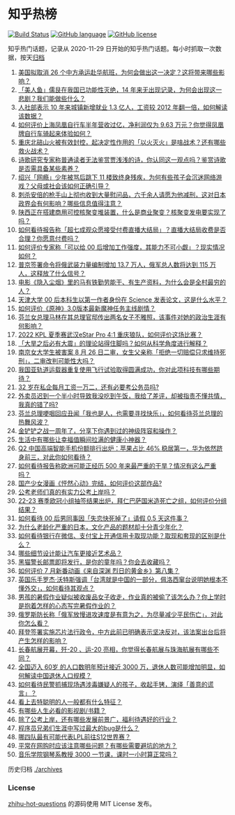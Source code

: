 # 知乎热榜
[![Build Status](https://github.com/ToWeLong/zhihu-hot-questions/workflows/CI/badge.svg)](https://github.com/ToWeLong/zhihu-hot-questions/actions)
[![GitHub language](https://img.shields.io/badge/language-golang-orange.svg)](https://golang.org/)
[![GitHub license](https://img.shields.io/github/license/ToWeLong/zhihu-hot-questions)](https://github.com/ToWeLong/zhihu-hot-questions/blob/main/LICENSE)

知乎热门话题，记录从 2020-11-29 日开始的知乎热门话题。每小时抓取一次数据，按天[归档](./archives)

<!-- BEGIN -->

1. [美国拟取消 26 个中方承运赴华航班，为何会做出这一决定？这将带来哪些影响？](https://www.zhihu.com/question/550062890)
1. [「美人鱼」儒艮在我国已功能性灭绝，14 年来无出现记录，为何会出现这一悲剧？我们能做些什么？](https://www.zhihu.com/question/549973547)
1. [人社部表示 10 年来城镇新增就业 1.3 亿人，工资较 2012 年翻一倍，如何解读该数据？](https://www.zhihu.com/question/549906723)
1. [如何评价上海凤凰自行车半年营收过亿，净利润仅为 9.63 万元？你觉得凤凰牌自行车骑起来体验如何？](https://www.zhihu.com/question/549868234)
1. [重庆北碚山火被有效封控，起决定性作用的「以火灭火」是啥战术？还有哪些救火战术？](https://www.zhihu.com/question/550027748)
1. [诗歌研究专家称普通读者无法鉴赏贾浅浅的诗，你认同这一观点吗？鉴赏诗歌是否需具备某些素养？](https://www.zhihu.com/question/549854528)
1. [绍兴「网瘾」少年被骂后跳下 11 楼致终身残疾，为何有些孩子会沉迷网络游戏？父母或社会该如何正确引导？](https://www.zhihu.com/question/549591725)
1. [刺杀安倍的枪手山上彻也收到大量慰问品，六千余人请愿为他减刑，这对日本政界会有何影响？哪些信息值得注意？](https://www.zhihu.com/question/549940544)
1. [陕西正在搭建商用可控核聚变堆装置，什么是商业聚变？核聚变发电要实现了吗？](https://www.zhihu.com/question/549653138)
1. [如何看待报告称「超七成观众愿接受付费直播大结局」？直播大结局收费是否合理？你愿意付费吗？](https://www.zhihu.com/question/549924874)
1. [如何评价专家称「可以给 00 后增加工作强度，其能力不可小觑」？现实情况如何？](https://www.zhihu.com/question/550055580)
1. [普京签署命令将俄武装力量编制增加 13.7 万人，俄军总人数将达到 115 万人，这释放了什么信号？](https://www.zhihu.com/question/550015026)
1. [电影《隐入尘烟》里的马有铁勤劳能干、有生产资料，为什么会是全村最穷的人？](https://www.zhihu.com/question/543217119)
1. [天津大学 00 后本科生以第一作者身份在 Science 发表论文，这是什么水平？](https://www.zhihu.com/question/549615300)
1. [如何评价《原神》3.0版本最新魔神任务主线剧情？](https://www.zhihu.com/question/549751687)
1. [芬兰女总理马林在其总理官邸传出两名女子不雅照，该事件对她的政治生涯有何影响？](https://www.zhihu.com/question/549790307)
1. [2022 KPL 夏季赛武汉eStar Pro 4:1 重庆狼队，如何评价这场比赛？](https://www.zhihu.com/question/549982930)
1. [「大旱之后必有大震」的理论站得住脚吗？如何从科学角度进行解释？](https://www.zhihu.com/question/548865736)
1. [南京女大学生被害案 8 月 26 日二审，女生父亲称「拒绝一切赔偿只求维持死刑」，二审改判可能性大吗？](https://www.zhihu.com/question/550039643)
1. [我国亚轨道运载器重复使用飞行试验取得圆满成功，你对此项科技有哪些期待？](https://www.zhihu.com/question/550017654)
1. [32 岁在私企每月工资一万二，还有必要考公务员吗?](https://www.zhihu.com/question/549216943)
1. [外卖员迟到一个半小时导致我没吃到午饭，我给了差评，却被指责不懂共情，我真的错了吗?](https://www.zhihu.com/question/547535589)
1. [芬兰总理哽咽回应丑闻「我也是人，也需要寻找快乐」，如何看待芬兰总理的热舞风波？](https://www.zhihu.com/question/549974548)
1. [金铲铲之战一周年了，分享下你遇到过的神级阵容和操作？](https://www.zhihu.com/question/549881530)
1. [生活中有哪些让幸福值瞬间拉满的健康小神器？](https://www.zhihu.com/question/549949734)
1. [Q2 中国高端智能手机份额排行出炉：苹果占比 46% 稳居第一，华为依然跻身前三，对此你如何看待？](https://www.zhihu.com/question/549754907)
1. [如何看待报告称欧洲可能正经历 500 年来最严重的干旱？情况有这么严重吗？](https://www.zhihu.com/question/549774832)
1. [国产少女漫画《怦然心动》完结，如何评价这部作品?](https://www.zhihu.com/question/549662320)
1. [公考老师们真的有实力公考上岸吗？](https://www.zhihu.com/question/549451566)
1. [22-23 赛季欧冠小组抽签结果出炉，拜仁巴萨国米造死亡之组，如何评价分组结果？](https://www.zhihu.com/question/550005566)
1. [如何看待 00 后男同事因「失恋快死掉了」请假 0.5 天这件事？](https://www.zhihu.com/question/550073179)
1. [为什么老龄化严重的日本，文化产品的题材却十分青少年化？](https://www.zhihu.com/question/549102585)
1. [如何看待银行在微信、支付宝上开通信用卡取现功能？取现和套现的区别是什么？](https://www.zhihu.com/question/549760252)
1. [哪些细节设计能让汽车更接近艺术品？](https://www.zhihu.com/question/549684718)
1. [黑猫警长邮票即将发行，是你的童年吗？你会去收藏吗？](https://www.zhihu.com/question/549624481)
1. [如何评价 7 月新番动画《来自深渊 烈日的黄金乡》第八集？](https://www.zhihu.com/question/549847926)
1. [英国乐手罗杰·沃特斯强调「台湾就是中国的一部分，佩洛西窜台说明她根本不懂外交」，如何看待其观点？](https://www.zhihu.com/question/549826707)
1. [男孩的暑假作业疑似被收废品女子收走，作业真的被偷了该怎么办？你上学时是抱着怎样的心态写完暑假作业的？](https://www.zhihu.com/question/549490912)
1. [俄罗斯防长称「俄军放慢进攻速度是有意为之，为尽量减少平民伤亡」，对此你怎么看？](https://www.zhihu.com/question/549978424)
1. [拜登签署实施芯片法行政令，中方此前已明确表示坚决反对，该法案出台后将产生怎样的影响？](https://www.zhihu.com/question/550066451)
1. [长春航展开幕，歼-20 、运-20 亮相，你觉得长春航展与珠海航展有哪些不同？](https://www.zhihu.com/question/549630500)
1. [全国迈入 60岁 的人口数明年预计接近 3000 万，退休人数可能增加明显，如何解读中国退休人口规模？](https://www.zhihu.com/question/549740688)
1. [如何看待民警抓捕现场遇涉毒嫌疑人的孩子，收起手铐，演绎「善意的谎言」？](https://www.zhihu.com/question/549626219)
1. [看上去特聪明的人一般都有什么特征？](https://www.zhihu.com/question/19949725)
1. [有哪些人生必看的影视剧/书籍？](https://www.zhihu.com/question/549927722)
1. [除了公考上岸，还有哪些发展前景广，福利待遇好的行业？](https://www.zhihu.com/question/549744074)
1. [程序员兄弟们生涯中写过最大的bug是什么？](https://www.zhihu.com/question/482967292)
1. [哪四队最有可能代表LPL前往S12世界赛？](https://www.zhihu.com/question/549343141)
1. [平常在网购时应该注意哪些问题？有哪些需要避坑的地方？](https://www.zhihu.com/question/549886348)
1. [音乐学院钢琴系教授 3000 一节课，课时一小时算正常吗？](https://www.zhihu.com/question/549147339)

<!-- END -->

历史归档 [./archives](./archives)


### License
[zhihu-hot-questions](https://github.com/towelong/zhihu-hot-questions) 的源码使用 MIT License 发布。